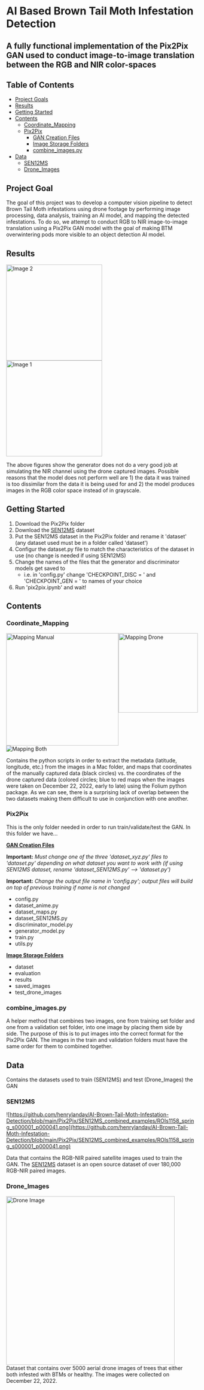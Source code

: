 # AI Based Brown Tail Moth Infestation Detection

## A fully functional implementation of the Pix2Pix GAN used to conduct image-to-image translation between the RGB and NIR color-spaces

## Table of Contents
- [Project Goals](#project-goals)
- [Results](#results)
- [Getting Started](#getting-started)
- [Contents](#contents)
	- [Coordinate_Mapping](#coordinate_mapping)
  - [Pix2Pix](#pix2pix)
    - [GAN Creation Files](#GAN_creation_files)
    - [Image Storage Folders](#Image_Storage_Folders)
    - [combine_images.py](#combine_images)
- [Data](#data)
  - [SEN12MS](#sen12ms)
  - [Drone_Images](#drone_images)

## Project Goal <a name="project-goals"></a>
The goal of this project was to develop a computer vision pipeline to detect Brown Tail Moth infestations using drone footage by performing image processing, data analysis, training an AI model, and mapping the detected infestations. To do so, we attempt to conduct RGB to NIR image-to-image translation using a Pix2Pix GAN model with the goal of making BTM overwintering pods more visible to an object detection AI model.

## Results <a name="results"></a>
<img src="https://github.com/henrylanday/AI-Brown-Tail-Moth-Infestation-Detection/blob/main/Pix2Pix/GitHub_ReadMe_images/Waterville%20Brown%20Tail%202022-69.jpg" alt="Image 2" width="256" height="256" style="object-fit: contain;" /> <img src="https://github.com/henrylanday/AI-Brown-Tail-Moth-Infestation-Detection/blob/main/Pix2Pix/saved_images/generated_image_Waterville%20Brown%20Tail%202022-69.png" alt="Image 1" width="256" height="256" /> </div>

</div>

The above figures show the generator does not do a very good job at simulating the NIR channel using the drone captured images. Possible reasons that the model does not perform well are 1) the data it was trained is too dissimilar from the data it is being used for and 2) the model produces images in the RGB color space instead of in grayscale.

## Getting Started <a name="getting-started"></a>
1. Download the Pix2Pix folder
2. Download the [SEN12MS](https://inkyusa.github.io/deepNIR_dataset/download/synth/) dataset
3. Put the SEN12MS dataset in the Pix2Pix folder and rename it 'dataset' (any dataset used must be in a folder called 'dataset')
4. Configur the dataset.py file to match the characteristics of the dataset in use (no change is needed if using SEN12MS)
6. Change the names of the files that the generator and discriminator models get saved to
   - i.e. in 'config.py' change 'CHECKPOINT_DISC = ' and 'CHECKPOINT_GEN = ' to names of your choice
8. Run 'pix2pix.ipynb' and wait!

## Contents <a name="contents"></a>

### Coordinate_Mapping <a name="coordinate_mapping"></a>
<div style="display: flex;">
    <img src="https://github.com/henrylanday/AI-Brown-Tail-Moth-Infestation-Detection/blob/main/coordinate_mapping/results/manual-only-coords.png" alt="Mapping Manual" width="300" style="object-fit: contain;"/>
    <img src="https://github.com/henrylanday/AI-Brown-Tail-Moth-Infestation-Detection/blob/main/coordinate_mapping/results/drone-only-coords.png" alt="Mapping Drone" width="212" style="object-fit: contain;"/>
</div>
<img src="https://github.com/henrylanday/AI-Brown-Tail-Moth-Infestation-Detection/blob/main/coordinate_mapping/results/combined.png" alt="Mapping Both" style="object-fit: contain;"/>

Contains the python scripts in order to extract the metadata (latitude, longitude,  etc.) from the images in a Mac folder, and maps that coordinates of the manually captured data (black circles) vs. the coordinates of the drone captured data (colored circles; blue to red maps when the images were taken on December 22, 2022, early to late) using the Folium python package. As we can see, there is a surprising lack of overlap between the two datasets making them difficult to use in conjunction with one another.

### Pix2Pix <a name="pix2pix"></a>
This is the only folder needed in order to run train/validate/test the GAN. In this folder we have...

<ins>**GAN Creation Files**</ins> <a name="GAN_creation_files"></a>

**Important:** _Must change one of the three 'dataset_xyz.py' files to 'dataset.py' depending on what dataset you want to work with (if using SEN12MS dataset, rename 'dataset_SEN12MS.py' --> 'dataset.py')_

**Important:** _Change the output file name in 'config.py'; output files will build on top of previous training if name is not changed_





- config.py
- dataset_anime.py
- dataset_maps.py
- dataset_SEN12MS.py
- discriminator_model.py
- generator_model.py
- train.py
- utils.py

<ins>**Image Storage Folders**</ins> <a name="Image_Storage_Folders"></a>

- dataset
- evaluation
- results
- saved_images
- test_drone_images

### combine_images.py <a name="combine_images"></a>
A helper method that combines two images, one from training set folder and one from a validation set folder, into one image by placing them side by side. The purpose of this is to put images into the correct format for the Pix2Pix GAN. The images in the train and validation folders must have the same order for them to combined together.

## Data <a name="data"></a>
Contains the datasets used to train (SEN12MS) and test (Drone_Images) the GAN

### SEN12MS <a name="sen12ms"></a>
![https://github.com/henrylanday/AI-Brown-Tail-Moth-Infestation-Detection/blob/main/Pix2Pix/SEN12MS_combined_examples/ROIs1158_spring_s000001_p000041.png](https://github.com/henrylanday/AI-Brown-Tail-Moth-Infestation-Detection/blob/main/Pix2Pix/SEN12MS_combined_examples/ROIs1158_spring_s000001_p000041.png)

Data that contains the RGB-NIR paired satellite images used to train the GAN. The [SEN12MS](https://inkyusa.github.io/deepNIR_dataset/download/synth/) dataset is an open source dataset of over 180,000 RGB-NIR paired images.
### Drone_Images <a name="drone_images"></a>
<img src="https://github.com/henrylanday/AI-Brown-Tail-Moth-Infestation-Detection/blob/main/Pix2Pix/GitHub_ReadMe_images/Waterville%20Brown%20Tail%202022-54.jpeg" alt="Drone Image" width="450" style="object-fit: contain;" />
Dataset that contains over 5000 aerial drone images of trees that either both infested with BTMs or healthy. The images were collected on December 22, 2022.
